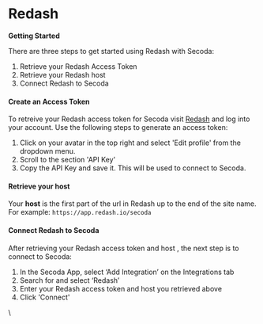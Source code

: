 # Redash

**Getting Started**

There are three steps to get started using Redash with Secoda:

1. Retrieve your Redash Access Token
2. Retrieve your Redash host
3. Connect Redash to Secoda

#### **Create an Access Token** <a href="#h_cc224e99b3" id="h_cc224e99b3"></a>

To retreive your Redash access token for Secoda visit [Redash](https://app.redash.io) and log into your account. Use the following steps to generate an access token:

1. Click on your avatar in the top right and select 'Edit profile' from the dropdown menu.
2. Scroll to the section 'API Key'
3. Copy the API Key and save it. This will be used to connect to Secoda.

#### **Retrieve your host** <a href="#h_44dde30408" id="h_44dde30408"></a>

Your **host** is the first part of the url in Redash up to the end of the site name. For example: `https://app.redash.io/secoda`

#### **Connect Redash to Secoda** <a href="#h_35764b0753" id="h_35764b0753"></a>

After retrieving your Redash access token and host , the next step is to connect to Secoda:

1. In the Secoda App, select ‘Add Integration’ on the Integrations tab
2. Search for and select ‘Redash’
3. Enter your Redash access token and host you retrieved above
4. Click 'Connect'

\
